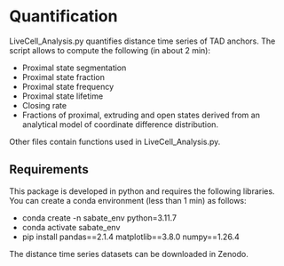 # Quantification
LiveCell_Analysis.py quantifies distance time series of TAD anchors. 
The script allows to compute the following (in about 2 min):
-	Proximal state segmentation
-	Proximal state fraction
-	Proximal state frequency
-	Proximal state lifetime
-	Closing rate
-	Fractions of proximal, extruding and open states derived from an analytical model of coordinate difference distribution.

Other files contain functions used in LiveCell_Analysis.py.

## Requirements

This package is developed in python and requires the following libraries. You can create a conda environment (less than 1 min) as follows:

* conda create -n sabate_env python=3.11.7
* conda activate sabate_env
* pip install pandas==2.1.4 matplotlib==3.8.0 numpy==1.26.4 

The distance time series datasets can be downloaded in Zenodo.